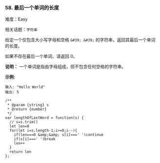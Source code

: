 ### 58. 最后一个单词的长度

难度：Easy

相关话题：`字符串`

给定一个仅包含大小写字母和空格 `&#39; &#39;` 的字符串，返回其最后一个单词的长度。



如果不存在最后一个单词，请返回 0。



**说明：** 一个单词是指由字母组成，但不包含任何空格的字符串。



**示例:** 



```
输入: "Hello World"
输出: 5
```

```
/**
 * @param {string} s
 * @return {number}
 */
var lengthOfLastWord = function(s) {
  // s=s.trim()
  let len=0
  for(let i=s.length-1;i>=0;i--){
    if(len===0 &amp;&amp; s[i]===' ')continue
    if(s[i]===' ')break
    len++
  }
  return len
};
```

